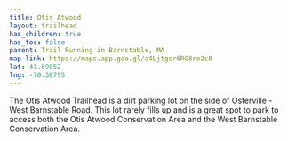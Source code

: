 ```yaml
---
title: Otis Atwood
layout: trailhead
has_children: true
has_toc: false
parent: Trail Running in Barnstable, MA
map-link: https://maps.app.goo.gl/a4Ljtgsr6RG8ro2c8
lat: 41.69052
lng: -70.38795
---
```

The Otis Atwood Trailhead is a dirt parking lot on the side of Osterville - West Barnstable Road. This lot rarely fills up and is a great spot to park to access both the Otis Atwood Conservation Area and the West Barnstable Conservation Area.